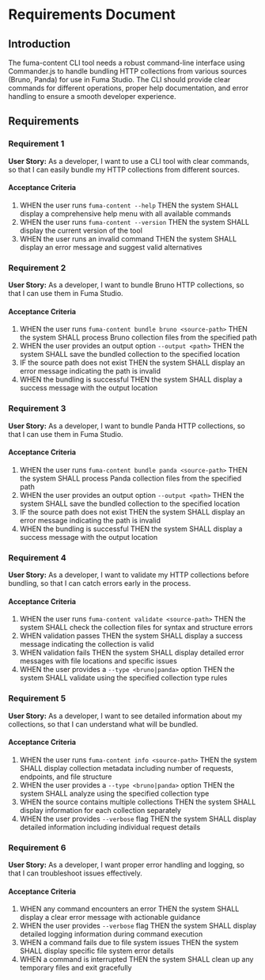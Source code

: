 # Requirements Document

## Introduction

The fuma-content CLI tool needs a robust command-line interface using Commander.js to handle bundling HTTP collections from various sources (Bruno, Panda) for use in Fuma Studio. The CLI should provide clear commands for different operations, proper help documentation, and error handling to ensure a smooth developer experience.

## Requirements

### Requirement 1

**User Story:** As a developer, I want to use a CLI tool with clear commands, so that I can easily bundle my HTTP collections from different sources.

#### Acceptance Criteria

1. WHEN the user runs `fuma-content --help` THEN the system SHALL display a comprehensive help menu with all available commands
2. WHEN the user runs `fuma-content --version` THEN the system SHALL display the current version of the tool
3. WHEN the user runs an invalid command THEN the system SHALL display an error message and suggest valid alternatives

### Requirement 2

**User Story:** As a developer, I want to bundle Bruno HTTP collections, so that I can use them in Fuma Studio.

#### Acceptance Criteria

1. WHEN the user runs `fuma-content bundle bruno <source-path>` THEN the system SHALL process Bruno collection files from the specified path
2. WHEN the user provides an output option `--output <path>` THEN the system SHALL save the bundled collection to the specified location
3. IF the source path does not exist THEN the system SHALL display an error message indicating the path is invalid
4. WHEN the bundling is successful THEN the system SHALL display a success message with the output location

### Requirement 3

**User Story:** As a developer, I want to bundle Panda HTTP collections, so that I can use them in Fuma Studio.

#### Acceptance Criteria

1. WHEN the user runs `fuma-content bundle panda <source-path>` THEN the system SHALL process Panda collection files from the specified path
2. WHEN the user provides an output option `--output <path>` THEN the system SHALL save the bundled collection to the specified location
3. IF the source path does not exist THEN the system SHALL display an error message indicating the path is invalid
4. WHEN the bundling is successful THEN the system SHALL display a success message with the output location

### Requirement 4

**User Story:** As a developer, I want to validate my HTTP collections before bundling, so that I can catch errors early in the process.

#### Acceptance Criteria

1. WHEN the user runs `fuma-content validate <source-path>` THEN the system SHALL check the collection files for syntax and structure errors
2. WHEN validation passes THEN the system SHALL display a success message indicating the collection is valid
3. WHEN validation fails THEN the system SHALL display detailed error messages with file locations and specific issues
4. WHEN the user provides a `--type <bruno|panda>` option THEN the system SHALL validate using the specified collection type rules

### Requirement 5

**User Story:** As a developer, I want to see detailed information about my collections, so that I can understand what will be bundled.

#### Acceptance Criteria

1. WHEN the user runs `fuma-content info <source-path>` THEN the system SHALL display collection metadata including number of requests, endpoints, and file structure
2. WHEN the user provides a `--type <bruno|panda>` option THEN the system SHALL analyze using the specified collection type
3. WHEN the source contains multiple collections THEN the system SHALL display information for each collection separately
4. WHEN the user provides `--verbose` flag THEN the system SHALL display detailed information including individual request details

### Requirement 6

**User Story:** As a developer, I want proper error handling and logging, so that I can troubleshoot issues effectively.

#### Acceptance Criteria

1. WHEN any command encounters an error THEN the system SHALL display a clear error message with actionable guidance
2. WHEN the user provides `--verbose` flag THEN the system SHALL display detailed logging information during command execution
3. WHEN a command fails due to file system issues THEN the system SHALL display specific file system error details
4. WHEN a command is interrupted THEN the system SHALL clean up any temporary files and exit gracefully